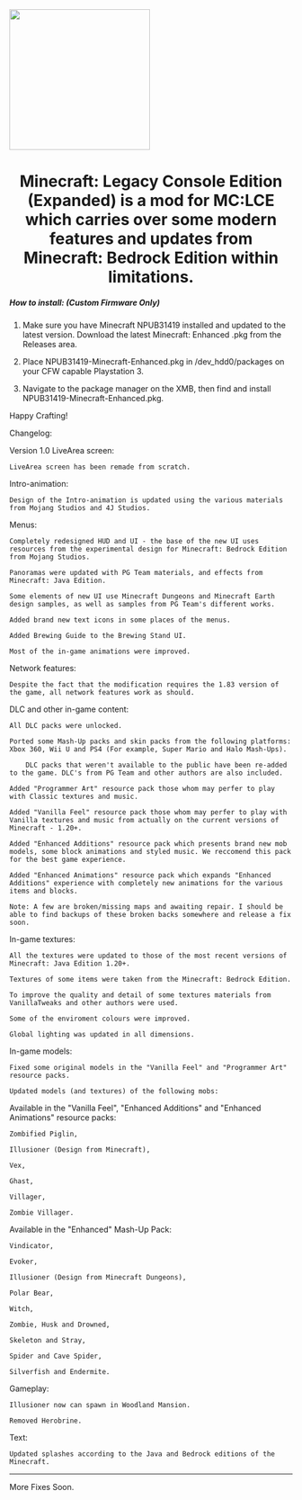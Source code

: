 <img src="https://github.com/F0R3V3R50F7/minecraft-lce-ps3-enhanced/blob/main/logo.png?raw=true" align="center" height="250px">
<div align="center">
  <h1>Minecraft: Legacy Console Edition (Expanded) is a mod for MC:LCE which carries over some modern features and updates from Minecraft: Bedrock Edition within limitations. </h3>


</div>

  <h5><i>How to install: (Custom Firmware Only)</i></h5>


1) Make sure you have Minecraft NPUB31419 installed and updated to the latest version. Download the latest Minecraft: Enhanced .pkg from the Releases area. 

2) Place NPUB31419-Minecraft-Enhanced.pkg in /dev_hdd0/packages on your CFW capable Playstation 3.

3) Navigate to the package manager on the XMB, then find and install NPUB31419-Minecraft-Enhanced.pkg.

Happy Crafting!



Changelog:

Version 1.0
LiveArea screen:

    LiveArea screen has been remade from scratch.

Intro-animation:

    Design of the Intro-animation is updated using the various materials from Mojang Studios and 4J Studios.

Menus:

    Completely redesigned HUD and UI - the base of the new UI uses resources from the experimental design for Minecraft: Bedrock Edition from Mojang Studios.

    Panoramas were updated with PG Team materials, and effects from Minecraft: Java Edition.

    Some elements of new UI use Minecraft Dungeons and Minecraft Earth design samples, as well as samples from PG Team's different works.

    Added brand new text icons in some places of the menus.

    Added Brewing Guide to the Brewing Stand UI.

    Most of the in-game animations were improved.

Network features:

    Despite the fact that the modification requires the 1.83 version of the game, all network features work as should.

DLC and other in-game content:

    All DLC packs were unlocked.

    Ported some Mash-Up packs and skin packs from the following platforms: Xbox 360, Wii U and PS4 (For example, Super Mario and Halo Mash-Ups).

        DLC packs that weren't available to the public have been re-added to the game. DLC's from PG Team and other authors are also included.

    Added "Programmer Art" resource pack those whom may perfer to play with Classic textures and music.

    Added "Vanilla Feel" resource pack those whom may perfer to play with Vanilla textures and music from actually on the current versions of Minecraft - 1.20+.

    Added "Enhanced Additions" resource pack which presents brand new mob models, some block animations and styled music. We reccomend this pack for the best game experience.

    Added "Enhanced Animations" resource pack which expands "Enhanced Additions" experience with completely new animations for the various items and blocks.

    Note: A few are broken/missing maps and awaiting repair. I should be able to find backups of these broken backs somewhere and release a fix soon. 

In-game textures:

    All the textures were updated to those of the most recent versions of Minecraft: Java Edition 1.20+.

    Textures of some items were taken from the Minecraft: Bedrock Edition.

    To improve the quality and detail of some textures materials from VanillaTweaks and other authors were used.

    Some of the enviroment colours were improved.

    Global lighting was updated in all dimensions.

In-game models:

    Fixed some original models in the "Vanilla Feel" and "Programmer Art" resource packs.

    Updated models (and textures) of the following mobs: 

Available in the "Vanilla Feel", "Enhanced Additions" and "Enhanced Animations" resource packs:

    Zombified Piglin,

    Illusioner (Design from Minecraft),

    Vex,

    Ghast,

    Villager,

    Zombie Villager. 

Available in the "Enhanced" Mash-Up Pack:

    Vindicator,

    Evoker,

    Illusioner (Design from Minecraft Dungeons),

    Polar Bear,

    Witch,

    Zombie, Husk and Drowned,

    Skeleton and Stray,

    Spider and Cave Spider,

    Silverfish and Endermite.

Gameplay:

    Illusioner now can spawn in Woodland Mansion.

    Removed Herobrine.

Text:

    Updated splashes according to the Java and Bedrock editions of the Minecraft.




---

More Fixes Soon.

